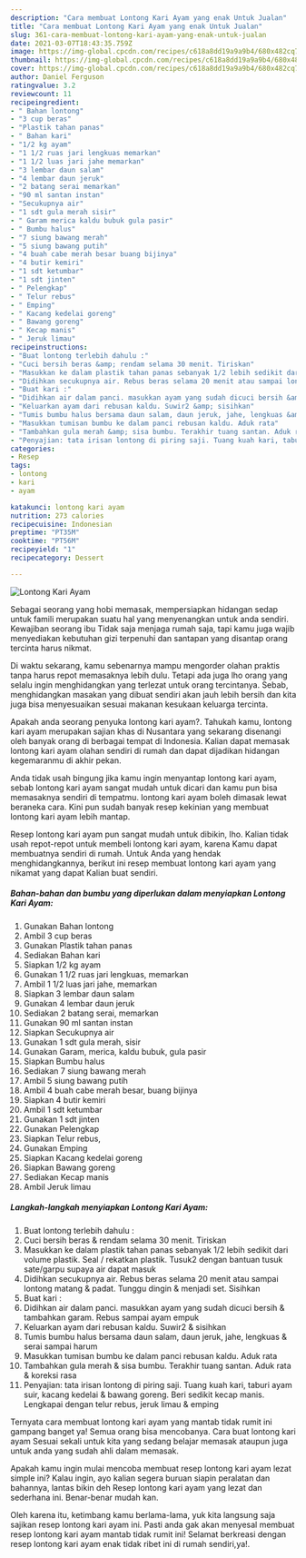 ```yaml
---
description: "Cara membuat Lontong Kari Ayam yang enak Untuk Jualan"
title: "Cara membuat Lontong Kari Ayam yang enak Untuk Jualan"
slug: 361-cara-membuat-lontong-kari-ayam-yang-enak-untuk-jualan
date: 2021-03-07T18:43:35.759Z
image: https://img-global.cpcdn.com/recipes/c618a8dd19a9a9b4/680x482cq70/lontong-kari-ayam-foto-resep-utama.jpg
thumbnail: https://img-global.cpcdn.com/recipes/c618a8dd19a9a9b4/680x482cq70/lontong-kari-ayam-foto-resep-utama.jpg
cover: https://img-global.cpcdn.com/recipes/c618a8dd19a9a9b4/680x482cq70/lontong-kari-ayam-foto-resep-utama.jpg
author: Daniel Ferguson
ratingvalue: 3.2
reviewcount: 11
recipeingredient:
- " Bahan lontong"
- "3 cup beras"
- "Plastik tahan panas"
- " Bahan kari"
- "1/2 kg ayam"
- "1 1/2 ruas jari lengkuas memarkan"
- "1 1/2 luas jari jahe memarkan"
- "3 lembar daun salam"
- "4 lembar daun jeruk"
- "2 batang serai memarkan"
- "90 ml santan instan"
- "Secukupnya air"
- "1 sdt gula merah sisir"
- " Garam merica kaldu bubuk gula pasir"
- " Bumbu halus"
- "7 siung bawang merah"
- "5 siung bawang putih"
- "4 buah cabe merah besar buang bijinya"
- "4 butir kemiri"
- "1 sdt ketumbar"
- "1 sdt jinten"
- " Pelengkap"
- " Telur rebus"
- " Emping"
- " Kacang kedelai goreng"
- " Bawang goreng"
- " Kecap manis"
- " Jeruk limau"
recipeinstructions:
- "Buat lontong terlebih dahulu :"
- "Cuci bersih beras &amp; rendam selama 30 menit. Tiriskan"
- "Masukkan ke dalam plastik tahan panas sebanyak 1/2 lebih sedikit dari volume plastik. Seal / rekatkan plastik. Tusuk2 dengan bantuan tusuk sate/garpu supaya air dapat masuk"
- "Didihkan secukupnya air. Rebus beras selama 20 menit atau sampai lontong matang &amp; padat. Tunggu dingin &amp; menjadi set. Sisihkan"
- "Buat kari :"
- "Didihkan air dalam panci. masukkan ayam yang sudah dicuci bersih &amp; tambahkan garam. Rebus sampai ayam empuk"
- "Keluarkan ayam dari rebusan kaldu. Suwir2 &amp; sisihkan"
- "Tumis bumbu halus bersama daun salam, daun jeruk, jahe, lengkuas &amp; serai sampai harum"
- "Masukkan tumisan bumbu ke dalam panci rebusan kaldu. Aduk rata"
- "Tambahkan gula merah &amp; sisa bumbu. Terakhir tuang santan. Aduk rata &amp; koreksi rasa"
- "Penyajian: tata irisan lontong di piring saji. Tuang kuah kari, taburi ayam suir, kacang kedelai &amp; bawang goreng. Beri sedikit kecap manis. Lengkapai dengan telur rebus, jeruk limau &amp; emping"
categories:
- Resep
tags:
- lontong
- kari
- ayam

katakunci: lontong kari ayam 
nutrition: 273 calories
recipecuisine: Indonesian
preptime: "PT35M"
cooktime: "PT56M"
recipeyield: "1"
recipecategory: Dessert

---
```



![Lontong Kari Ayam](https://img-global.cpcdn.com/recipes/c618a8dd19a9a9b4/680x482cq70/lontong-kari-ayam-foto-resep-utama.jpg)

Sebagai seorang yang hobi memasak, mempersiapkan hidangan sedap untuk famili merupakan suatu hal yang menyenangkan untuk anda sendiri. Kewajiban seorang ibu Tidak saja menjaga rumah saja, tapi kamu juga wajib menyediakan kebutuhan gizi terpenuhi dan santapan yang disantap orang tercinta harus nikmat.

Di waktu  sekarang, kamu sebenarnya mampu mengorder olahan praktis tanpa harus repot memasaknya lebih dulu. Tetapi ada juga lho orang yang selalu ingin menghidangkan yang terlezat untuk orang tercintanya. Sebab, menghidangkan masakan yang dibuat sendiri akan jauh lebih bersih dan kita juga bisa menyesuaikan sesuai makanan kesukaan keluarga tercinta. 



Apakah anda seorang penyuka lontong kari ayam?. Tahukah kamu, lontong kari ayam merupakan sajian khas di Nusantara yang sekarang disenangi oleh banyak orang di berbagai tempat di Indonesia. Kalian dapat memasak lontong kari ayam olahan sendiri di rumah dan dapat dijadikan hidangan kegemaranmu di akhir pekan.

Anda tidak usah bingung jika kamu ingin menyantap lontong kari ayam, sebab lontong kari ayam sangat mudah untuk dicari dan kamu pun bisa memasaknya sendiri di tempatmu. lontong kari ayam boleh dimasak lewat beraneka cara. Kini pun sudah banyak resep kekinian yang membuat lontong kari ayam lebih mantap.

Resep lontong kari ayam pun sangat mudah untuk dibikin, lho. Kalian tidak usah repot-repot untuk membeli lontong kari ayam, karena Kamu dapat membuatnya sendiri di rumah. Untuk Anda yang hendak menghidangkannya, berikut ini resep membuat lontong kari ayam yang nikamat yang dapat Kalian buat sendiri.

<!--inarticleads1-->

##### Bahan-bahan dan bumbu yang diperlukan dalam menyiapkan Lontong Kari Ayam:

1. Gunakan  Bahan lontong
1. Ambil 3 cup beras
1. Gunakan Plastik tahan panas
1. Sediakan  Bahan kari
1. Siapkan 1/2 kg ayam
1. Gunakan 1 1/2 ruas jari lengkuas, memarkan
1. Ambil 1 1/2 luas jari jahe, memarkan
1. Siapkan 3 lembar daun salam
1. Gunakan 4 lembar daun jeruk
1. Sediakan 2 batang serai, memarkan
1. Gunakan 90 ml santan instan
1. Siapkan Secukupnya air
1. Gunakan 1 sdt gula merah, sisir
1. Gunakan  Garam, merica, kaldu bubuk, gula pasir
1. Siapkan  Bumbu halus
1. Sediakan 7 siung bawang merah
1. Ambil 5 siung bawang putih
1. Ambil 4 buah cabe merah besar, buang bijinya
1. Siapkan 4 butir kemiri
1. Ambil 1 sdt ketumbar
1. Gunakan 1 sdt jinten
1. Gunakan  Pelengkap
1. Siapkan  Telur rebus,
1. Gunakan  Emping
1. Siapkan  Kacang kedelai goreng
1. Siapkan  Bawang goreng
1. Sediakan  Kecap manis
1. Ambil  Jeruk limau




<!--inarticleads2-->

##### Langkah-langkah menyiapkan Lontong Kari Ayam:

1. Buat lontong terlebih dahulu :
1. Cuci bersih beras &amp; rendam selama 30 menit. Tiriskan
1. Masukkan ke dalam plastik tahan panas sebanyak 1/2 lebih sedikit dari volume plastik. Seal / rekatkan plastik. Tusuk2 dengan bantuan tusuk sate/garpu supaya air dapat masuk
1. Didihkan secukupnya air. Rebus beras selama 20 menit atau sampai lontong matang &amp; padat. Tunggu dingin &amp; menjadi set. Sisihkan
1. Buat kari :
1. Didihkan air dalam panci. masukkan ayam yang sudah dicuci bersih &amp; tambahkan garam. Rebus sampai ayam empuk
1. Keluarkan ayam dari rebusan kaldu. Suwir2 &amp; sisihkan
1. Tumis bumbu halus bersama daun salam, daun jeruk, jahe, lengkuas &amp; serai sampai harum
1. Masukkan tumisan bumbu ke dalam panci rebusan kaldu. Aduk rata
1. Tambahkan gula merah &amp; sisa bumbu. Terakhir tuang santan. Aduk rata &amp; koreksi rasa
1. Penyajian: tata irisan lontong di piring saji. Tuang kuah kari, taburi ayam suir, kacang kedelai &amp; bawang goreng. Beri sedikit kecap manis. Lengkapai dengan telur rebus, jeruk limau &amp; emping




Ternyata cara membuat lontong kari ayam yang mantab tidak rumit ini gampang banget ya! Semua orang bisa mencobanya. Cara buat lontong kari ayam Sesuai sekali untuk kita yang sedang belajar memasak ataupun juga untuk anda yang sudah ahli dalam memasak.

Apakah kamu ingin mulai mencoba membuat resep lontong kari ayam lezat simple ini? Kalau ingin, ayo kalian segera buruan siapin peralatan dan bahannya, lantas bikin deh Resep lontong kari ayam yang lezat dan sederhana ini. Benar-benar mudah kan. 

Oleh karena itu, ketimbang kamu berlama-lama, yuk kita langsung saja sajikan resep lontong kari ayam ini. Pasti anda gak akan menyesal membuat resep lontong kari ayam mantab tidak rumit ini! Selamat berkreasi dengan resep lontong kari ayam enak tidak ribet ini di rumah sendiri,ya!.

